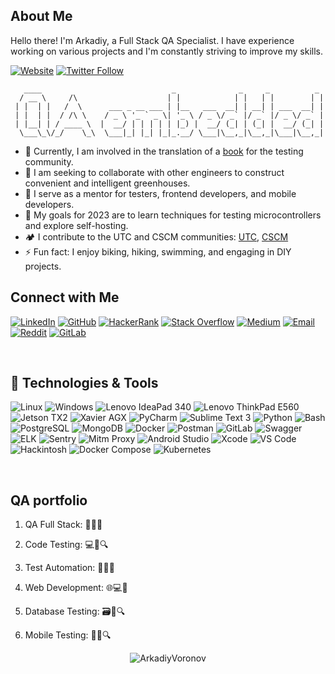 ## About Me
Hello there! I'm Arkadiy, a Full Stack QA Specialist. I have experience working on various projects and I'm constantly striving to improve my skills.

[![Website](https://img.shields.io/website?label=prapar.pythonanywhere.com&style=plastic&url=https%3A%2F%2Fcodestackr.com)](https://prapar.pythonanywhere.com/)
[![Twitter Follow](https://img.shields.io/twitter/follow/ArkadiyVoronov?color=1DA1F2&logo=twitter&style=plastic)](https://twitter.com/intent/follow?original_referer=https%3A%2F%2Fgithub.com%2FArkadiyVoronov&screen_name=ArkadiyVoronov)
```
   ____                             _              _     _          _ 
  / __ \     /\                    | |            | |   | |        | |
 | |  | |   /  \      ___ _ __ ___ | |__   ___  __| | __| | ___  __| |
 | |  | |  / /\ \    / _ \ '_ ` _ \| '_ \ / _ \/ _` |/ _` |/ _ \/ _` |
 | |__| | / ____ \  |  __/ | | | | | |_) |  __/ (_| | (_| |  __/ (_| |
  \___\_\/_/    \_\  \___|_| |_| |_|_.__/ \___|\__,_|\__,_|\___|\__,_|                                         
```
                                                        

- 🌱 Currently, I am involved in the translation of a [book](https://uraltester.ru/2020/10/16/%d1%81%d1%82%d0%b0%d1%80%d1%82%d1%83%d0%b5%d0%bc-%d0%bd%d0%be%d0%b2%d1%8b%d0%b9-%d0%bf%d0%b5%d1%80%d0%b5%d0%b2%d0%be%d0%b4/) for the testing community.
- 👯 I am seeking to collaborate with other engineers to construct convenient and intelligent greenhouses.
- 🫶 I serve as a mentor for testers, frontend developers, and mobile developers.
- 🥅 My goals for 2023 are to learn techniques for testing microcontrollers and explore self-hosting.
- 🏕️ I contribute to the UTC and CSCM communities: [UTC](https://uraltester.ru/), [CSCM](https://github.com/CyberSecurityClubMoscow)
- ⚡ Fun fact: I enjoy biking, hiking, swimming, and engaging in DIY projects.

## Connect with Me
[![LinkedIn](https://img.shields.io/badge/LinkedIn-Connect-blue?logo=linkedin)](https://www.linkedin.com/in/arkadiyvoronov/)
[![GitHub](https://img.shields.io/badge/GitHub-Follow-lightgrey?logo=github)](https://github.com/arkadiyvoronov)
[![HackerRank](https://img.shields.io/badge/HackerRank-Profile-brightgreen?logo=hackerrank)](https://www.hackerrank.com/voronov_ao)
[![Stack Overflow](https://img.shields.io/badge/Stack%20Overflow-Profile-orange?logo=stackoverflow)](https://stackoverflow.com/users/10703443/arkadiy-voronov)
[![Medium](https://img.shields.io/badge/Medium-Follow-black?logo=medium)](https://medium.com/@arkadiyvoronov)
[![Email](https://img.shields.io/badge/Email-vor.arkadiy%40gmail.com-red)](mailto:vor.arkadiy@gmail.com)
[![Reddit](https://img.shields.io/badge/Reddit-Profile-red?logo=reddit)](https://www.reddit.com/user/Affectionate_Gur_771)
[![GitLab](https://img.shields.io/badge/GitLab-Follow-orange?logo=gitlab)](https://gitlab.com/vor.arkadiy)

<br />

## 🔧 Technologies & Tools
  
![Linux](https://img.shields.io/badge/Linux-OS-yellow?logo=linux)
![Windows](https://img.shields.io/badge/Windows-OS-blue?logo=windows)
![Lenovo IdeaPad 340](https://img.shields.io/badge/Lenovo%20IdeaPad%20340-Laptop-lightgrey?logo=lenovo)
![Lenovo ThinkPad E560](https://img.shields.io/badge/Lenovo%20ThinkPad%20E460-Laptop-lightgrey?logo=lenovo)
![Jetson TX2](https://img.shields.io/badge/Jetson%20TX2-Hardware-informational?logo=nvidia)
![Xavier AGX](https://img.shields.io/badge/Xavier%20AGX-Hardware-informational?logo=nvidia)
![PyCharm](https://img.shields.io/badge/PyCharm-IDE-blue?logo=pycharm)
![Sublime Text 3](https://img.shields.io/badge/Sublime%20Text%203-Text%20Editor-orange?logo=sublime-text)
![Python](https://img.shields.io/badge/Python-Language-blue?logo=python)
![Bash](https://img.shields.io/badge/Bash-Language-black?logo=gnu-bash)
![PostgreSQL](https://img.shields.io/badge/PostgreSQL-Database-blue?logo=postgresql)
![MongoDB](https://img.shields.io/badge/MongoDB-Database-green?logo=mongodb)
![Docker](https://img.shields.io/badge/Docker-Tool-blue?logo=docker)
![Postman](https://img.shields.io/badge/Postman-Tool-orange?logo=postman)
![GitLab](https://img.shields.io/badge/GitLab-CI/CD-orange?logo=gitlab)
![Swagger](https://img.shields.io/badge/Swagger-Tool-brightgreen?logo=swagger)
![ELK](https://img.shields.io/badge/ELK-Tool-blue?logo=elasticsearch)
![Sentry](https://img.shields.io/badge/Sentry-Tool-red?logo=sentry)
![Mitm Proxy](https://img.shields.io/badge/Mitm%20Proxy-Tool-black?logo=mitmproxy)
![Android Studio](https://img.shields.io/badge/Android%20Studio-IDE-green?logo=android-studio)
![Xcode](https://img.shields.io/badge/Xcode-IDE-blue?logo=xcode)
![VS Code](https://img.shields.io/badge/VS%20Code-IDE-blue?logo=visual-studio-code)
![Hackintosh](https://img.shields.io/badge/Hackintosh-OS-lightgrey?logo=apple)
![Docker Compose](https://img.shields.io/badge/Docker%20Compose-Tool-blue?logo=docker)
![Kubernetes](https://img.shields.io/badge/Kubernetes-Tool-blue?logo=kubernetes)

<br />

## QA portfolio

1. QA Full Stack:
🧩🧪🔬

2. Code Testing:
💻🧪🔍

3. Test Automation:
🤖🧪🔧

4. Web Development:
🌐💻🔨

5. Database Testing:
🗃️🧪🔍

6. Mobile Testing:
📱🧪🔍

[website]: https://prapar.pythonanywhere.com

[twitter]: https://twitter.com/ArkadiyVoronov

[linkedin]: https://linkedin.com/in/ArkadiyVoronov

[reddit]: https://www.reddit.com/user/Affectionate_Gur_771

[gitlab]: https://gitlab.com/vor.arkadiy

<p align="center"><img src="https://komarev.com/ghpvc/?username=ArkadiyVoronov&color=green" alt="ArkadiyVoronov" /></p>

